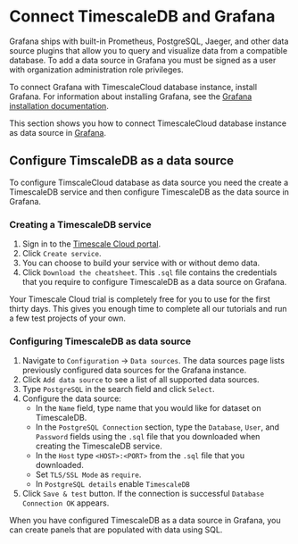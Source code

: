 # Connect TimescaleDB and Grafana
Grafana ships with built-in Prometheus, PostgreSQL, Jaeger, and other data
source plugins that allow you to query and visualize data from a compatible
database. To add a data source in Grafana you must be signed as a user with
organization administration role privileges.

To connect Grafana with TimescaleCloud database instance, install Grafana. For
information about installing Grafana, see the [Grafana installation documentation][grafana-install].

This section shows you how to connect TimescaleCloud database instance as data
source in [Grafana][grafana-homepage].

## Configure TimscaleDB as a data source
To configure TimscaleCloud database as data source you need the create a
TimescaleDB service and then configure TimescaleDB as the data source in
Grafana.

<procedure>

### Creating a TimescaleDB service

1.  Sign in to the [Timescale Cloud portal][tsc-portal].
1.  Click `Create service`.
1.  You can choose to build your service with or without demo data. 
1.  Click `Download the cheatsheet`. This `.sql` file contains the credentials
    that you require to configure TimescaleDB as a data source on Grafana.

<highlight type="important">
Your Timescale Cloud trial is completely free for you to use for the first
thirty days. This gives you enough time to complete all our tutorials and run a
few test projects of your own.
</highlight>
</procedure>

<procedure>

### Configuring TimescaleDB as data source

1.  Navigate to `Configuration` → `Data sources`. The data sources page lists
    previously configured data sources for the Grafana instance.
1.  Click `Add data source` to see a list of all supported data sources.
1.  Type `PostgreSQL` in the search field and click `Select`.
1.  Configure the data source:
    *   In the `Name` field, type name that you would like for dataset on TimescaleDB.
    *   In the `PostgreSQL Connection` section, type the  `Database`, `User`,
        and `Password` fields using the `.sql` file that you downloaded when
        creating the TimescaleDB service. 
    *   In the `Host` type `<HOST>:<PORT>` from the `.sql` file that you downloaded.
    *   Set `TLS/SSL Mode` as `require`.
    *   In `PostgreSQL details` enable `TimescaleDB`
1.  Click `Save & test` button. If the connection is successful
    `Database Connection OK` appears. 

</procedure>

When you have configured TimescaleDB as a data source in Grafana, you can create panels that are populated with data using SQL.

[grafana-install]: https://grafana.com/docs/grafana/latest/installation/
[grafana-homepage]: https://grafana.com/
[tsc-portal]: https://console.cloud.timescale.com/